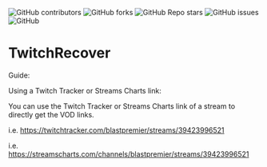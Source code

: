 <!-- Badges -->
![GitHub contributors](https://img.shields.io/github/contributors/tanersb/TwitchRecover?style=for-the-badge)
![GitHub forks](https://img.shields.io/github/forks/tanersb/TwitchRecover?style=for-the-badge)
![GitHub Repo stars](https://img.shields.io/github/stars/tanersb/TwitchRecover?style=for-the-badge)
![GitHub issues](https://img.shields.io/github/issues/tanersb/TwitchRecover?style=for-the-badge)
![GitHub](https://img.shields.io/github/license/tanersb/TwitchRecover?style=for-the-badge)
# TwitchRecover

Guide: 

Using a Twitch Tracker or Streams Charts link: 

You can use the Twitch Tracker or Streams Charts link of a stream to directly get the VOD links. 

i.e. https://twitchtracker.com/blastpremier/streams/39423996521 

i.e. https://streamscharts.com/channels/blastpremier/streams/39423996521 


